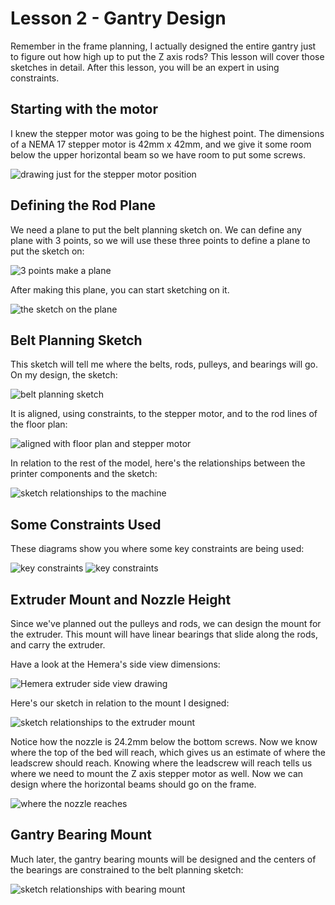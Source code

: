 # Lesson 2 - Gantry Design

Remember in the frame planning, I actually designed the entire gantry just to figure out how high up to put the Z axis rods? This lesson will cover those sketches in detail. After this lesson, you will be an expert in using constraints.

## Starting with the motor

I knew the stepper motor was going to be the highest point. The dimensions of a NEMA 17 stepper motor is 42mm x 42mm, and we give it some room below the upper horizontal beam so we have room to put some screws.

![drawing just for the stepper motor position](../images/lesson2/steppermotorpositionsketch.png)

## Defining the Rod Plane

We need a plane to put the belt planning sketch on. We can define any plane with 3 points, so we will use these three points to define a plane to put the sketch on:

![3 points make a plane](../images/lesson2/definerodplane.png)

After making this plane, you can start sketching on it.

![the sketch on the plane](../images/lesson2/starttheplan2.png)

## Belt Planning Sketch

This sketch will tell me where the belts, rods, pulleys, and bearings will go. On my design, the sketch:

![belt planning sketch](../images/lesson2/beltplanningsketch.png)

It is aligned, using constraints, to the stepper motor, and to the rod lines of the floor plan:

![aligned with floor plan and stepper motor](../images/lesson2/planalignedwithfloorplan.png)

In relation to the rest of the model, here's the relationships between the printer components and the sketch:

![sketch relationships to the machine](../images/lesson2/beltplanningsketch_matchup.png)

## Some Constraints Used

These diagrams show you where some key constraints are being used:

![key constraints](../images/lesson2/beltplanningsketch_constraints1.png)
![key constraints](../images/lesson2/beltplanningsketch_constraints2.png)

## Extruder Mount and Nozzle Height

Since we've planned out the pulleys and rods, we can design the mount for the extruder. This mount will have linear bearings that slide along the rods, and carry the extruder.

Have a look at the Hemera's side view dimensions:

![Hemera extruder side view drawing](../images/lesson2/hemerasidedrawing.png)

Here's our sketch in relation to the mount I designed:

![sketch relationships to the extruder mount](../images/lesson2/beltplanningtohemeramount.png)

Notice how the nozzle is 24.2mm below the bottom screws. Now we know where the top of the bed will reach, which gives us an estimate of where the leadscrew should reach. Knowing where the leadscrew will reach tells us where we need to mount the Z axis stepper motor as well. Now we can design where the horizontal beams should go on the frame.

![where the nozzle reaches](../images/lesson2/wheretoputhbars.png)

## Gantry Bearing Mount

Much later, the gantry bearing mounts will be designed and the centers of the bearings are constrained to the belt planning sketch:

![sketch relationships with bearing mount](../images/lesson2/beltplantobearingmount.png)
